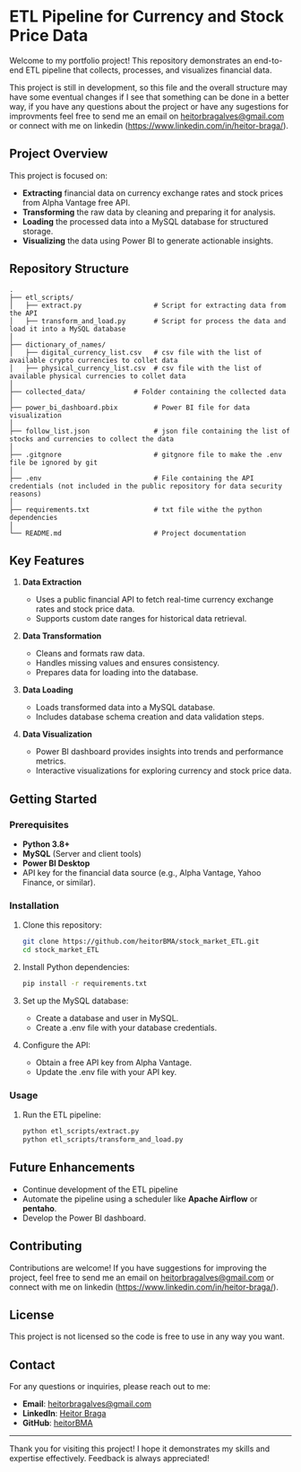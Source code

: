 # ETL Pipeline for Currency and Stock Price Data

Welcome to my portfolio project! This repository demonstrates an end-to-end ETL pipeline that collects, processes, and visualizes financial data.

This project is still in development, so this file and the overall structure may have some eventual changes if I see that something can be done in a better way, if you have any questions about the project or have any sugestions for improvments feel free to send me an email on heitorbragalves@gmail.com or connect with me on linkedin (https://www.linkedin.com/in/heitor-braga/).

## Project Overview

This project is focused on:
- **Extracting** financial data on currency exchange rates and stock prices from Alpha Vantage free API.
- **Transforming** the raw data by cleaning and preparing it for analysis.
- **Loading** the processed data into a MySQL database for structured storage.
- **Visualizing** the data using Power BI to generate actionable insights.

## Repository Structure

```
.
├── etl_scripts/
│   ├── extract.py                  # Script for extracting data from the API
│   ├── transform_and_load.py       # Script for process the data and load it into a MySQL database
│
├── dictionary_of_names/        
│   ├── digital_currency_list.csv   # csv file with the list of available crypto currencies to collet data
│   ├── physical_currency_list.csv  # csv file with the list of available physical currencies to collet data
│
├── collected_data/            # Folder containing the collected data
│
├── power_bi_dashboard.pbix         # Power BI file for data visualization
│
├── follow_list.json                # json file containing the list of stocks and currencies to collect the data
│
├── .gitgnore                       # gitgnore file to make the .env file be ignored by git
│
├── .env                            # File containing the API credentials (not included in the public repository for data security reasons)
│
├── requirements.txt                # txt file withe the python dependencies
│
└── README.md                       # Project documentation
```

## Key Features

1. **Data Extraction**
   - Uses a public financial API to fetch real-time currency exchange rates and stock price data.
   - Supports custom date ranges for historical data retrieval.

2. **Data Transformation**
   - Cleans and formats raw data.
   - Handles missing values and ensures consistency.
   - Prepares data for loading into the database.

3. **Data Loading**
   - Loads transformed data into a MySQL database.
   - Includes database schema creation and data validation steps.

4. **Data Visualization**
   - Power BI dashboard provides insights into trends and performance metrics.
   - Interactive visualizations for exploring currency and stock price data.

## Getting Started

### Prerequisites

- **Python 3.8+**
- **MySQL** (Server and client tools)
- **Power BI Desktop**
- API key for the financial data source (e.g., Alpha Vantage, Yahoo Finance, or similar).

### Installation

1. Clone this repository:
   ```bash
   git clone https://github.com/heitorBMA/stock_market_ETL.git
   cd stock_market_ETL
   ```

2. Install Python dependencies:
   ```bash
   pip install -r requirements.txt
   ```

3. Set up the MySQL database:
   - Create a database and user in MySQL.
   - Create a .env file with your database credentials.

4. Configure the API:
   - Obtain a free API key from Alpha Vantage.
   - Update the .env file with your API key.

### Usage

1. Run the ETL pipeline:
   ```bash
   python etl_scripts/extract.py
   python etl_scripts/transform_and_load.py
   ```


## Future Enhancements

- Continue development of the ETL pipeline
- Automate the pipeline using a scheduler like **Apache Airflow** or **pentaho**.
- Develop the Power BI dashboard.

## Contributing

Contributions are welcome! If you have suggestions for improving the project, feel free to send me an email on heitorbragalves@gmail.com or connect with me on linkedin (https://www.linkedin.com/in/heitor-braga/).

## License

This project is not licensed so the code is free to use in any way you want.

## Contact

For any questions or inquiries, please reach out to me:
- **Email**: heitorbragalves@gmail.com
- **LinkedIn**: [Heitor Braga](https://www.linkedin.com/in/heitor-braga/)
- **GitHub**: [heitorBMA](https://github.com/heitorBMA)

---

Thank you for visiting this project! I hope it demonstrates my skills and expertise effectively. Feedback is always appreciated!

